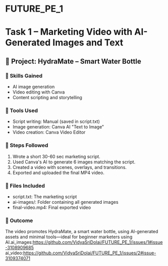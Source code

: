 # FUTURE_PE_1
# Task 1 – Marketing Video with AI-Generated Images and Text

## 📌 Project: HydraMate – Smart Water Bottle

### 🧠 Skills Gained
- AI image generation
- Video editing with Canva
- Content scripting and storytelling

### 🔧 Tools Used
- Script writing: Manual (saved in script.txt)
- Image generation: Canva AI "Text to Image"
- Video creation: Canva Video Editor

### 📝 Steps Followed
1. Wrote a short 30-60 sec marketing script.
2. Used Canva's AI to generate 6 images matching the script.
3. Created a video with scenes, overlays, and transitions.
4. Exported and uploaded the final MP4 video.

### 📂 Files Included
- script.txt: The marketing script
- ai-images/: Folder containing all generated images
- final-video.mp4: Final exported video

### 🔗 Outcome
The video promotes HydraMate, a smart water bottle, using AI-generated assets and minimal tools—ideal for beginner marketers using AI.ai_images:https://github.com/VidyaSriDolai/FUTURE_PE_1/issues/1#issue-3108909685
ai_video:https://github.com/VidyaSriDolai/FUTURE_PE_1/issues/2#issue-3109374071
